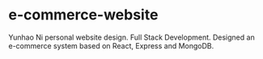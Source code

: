 # e-commerce-website
Yunhao Ni personal website design. Full Stack Development.
Designed an e-commerce system based on React, Express and MongoDB.
